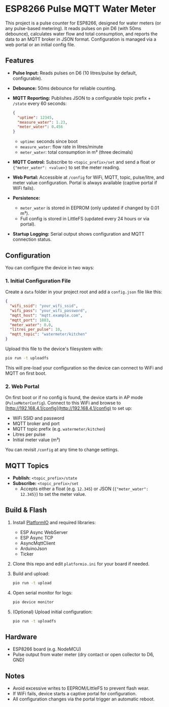 # ESP8266 Pulse MQTT Water Meter

This project is a pulse counter for ESP8266, designed for water meters (or any pulse-based metering). It reads pulses on pin D6 (with 50ms debounce), calculates water flow and total consumption, and reports the data to an MQTT broker in JSON format. Configuration is managed via a web portal or an initial config file.

## Features

- **Pulse Input:** Reads pulses on D6 (10 litres/pulse by default, configurable).
- **Debounce:** 50ms debounce for reliable counting.
- **MQTT Reporting:** Publishes JSON to a configurable topic prefix + `/state` every 60 seconds:

  ```json
  {
    "uptime": 12345,
    "measure_water": 1.23,
    "meter_water": 0.456
  }
  ```

  - `uptime`: seconds since boot
  - `measure_water`: flow rate in litres/minute
  - `meter_water`: total consumption in m³ (three decimals)

- **MQTT Control:** Subscribe to `<topic_prefix>/set` and send a float or `{"meter_water": <value>}` to set the meter reading.
- **Web Portal:** Accessible at `/config` for WiFi, MQTT, topic, pulse/litre, and meter value configuration. Portal is always available (captive portal if WiFi fails).
- **Persistence:**
  - `meter_water` is stored in EEPROM (only updated if changed by 0.01 m³).
  - Full config is stored in LittleFS (updated every 24 hours or via portal).
- **Startup Logging:** Serial output shows configuration and MQTT connection status.

## Configuration

You can configure the device in two ways:

### 1. Initial Configuration File

Create a `data` folder in your project root and add a `config.json` file like this:

```json
{
  "wifi_ssid": "your_wifi_ssid",
  "wifi_pass": "your_wifi_password",
  "mqtt_host": "mqtt.example.com",
  "mqtt_port": 1883,
  "meter_water": 0.0,
  "litres_per_pulse": 10,
  "mqtt_topic": "watermeter/kitchen"
}
```

Upload this file to the device's filesystem with:

```sh
pio run -t uploadfs
```

This will pre-load your configuration so the device can connect to WiFi and MQTT on first boot.

### 2. Web Portal

On first boot or if no config is found, the device starts in AP mode (`PulseMeterConfig`). Connect to this WiFi and browse to [http://192.168.4.1/config](http://192.168.4.1/config) to set up:

- WiFi SSID and password
- MQTT broker and port
- MQTT topic prefix (e.g. `watermeter/kitchen`)
- Litres per pulse
- Initial meter value (m³)

You can revisit `/config` at any time to change settings.

## MQTT Topics

- **Publish:** `<topic_prefix>/state`
- **Subscribe:** `<topic_prefix>/set`
  - Accepts either a float (e.g. `12.345`) or JSON (`{"meter_water": 12.345}`) to set the meter value.

## Build & Flash

1. Install [PlatformIO](https://platformio.org/) and required libraries:

   - ESP Async WebServer
   - ESP Async TCP
   - AsyncMqttClient
   - ArduinoJson
   - Ticker

2. Clone this repo and edit `platformio.ini` for your board if needed.

3. Build and upload:

   ```sh
   pio run -t upload
   ```

4. Open serial monitor for logs:

   ```sh
   pio device monitor
   ```

5. (Optional) Upload initial configuration:

   ```sh
   pio run -t uploadfs
   ```

## Hardware

- ESP8266 board (e.g. NodeMCU)
- Pulse output from water meter (dry contact or open collector to D6, GND)

## Notes

- Avoid excessive writes to EEPROM/LittleFS to prevent flash wear.
- If WiFi fails, device starts a captive portal for configuration.
- All configuration changes via the portal trigger an automatic reboot.
